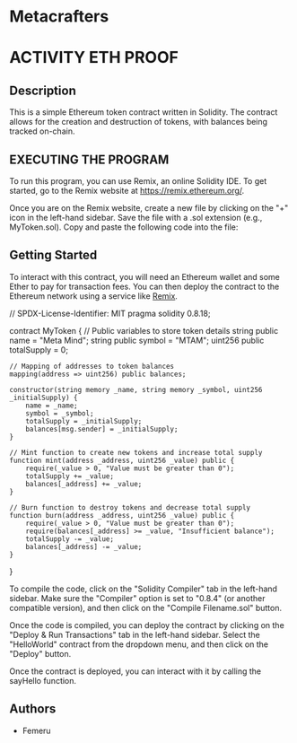 # Metacrafters

# ACTIVITY ETH PROOF

## Description

This is a simple Ethereum token contract written in Solidity. The contract allows for the creation and destruction of tokens, with balances being tracked on-chain.



## EXECUTING THE PROGRAM
To run this program, you can use Remix, an online Solidity IDE. To get started, go to the Remix website at https://remix.ethereum.org/.

Once you are on the Remix website, create a new file by clicking on the "+" icon in the left-hand sidebar. Save the file with a .sol extension (e.g., MyToken.sol). Copy and paste the following code into the file:

## Getting Started

To interact with this contract, you will need an Ethereum wallet and some Ether to pay for transaction fees. You can then deploy the contract to the Ethereum network using a service like [Remix](https://remix.ethereum.org/).





// SPDX-License-Identifier: MIT
pragma solidity 0.8.18;

contract MyToken {
    // Public variables to store token details
    string public name = "Meta Mind";
    string public symbol = "MTAM";
    uint256 public totalSupply = 0;

    // Mapping of addresses to token balances
    mapping(address => uint256) public balances;

    constructor(string memory _name, string memory _symbol, uint256 _initialSupply) {
        name = _name;
        symbol = _symbol;
        totalSupply = _initialSupply;
        balances[msg.sender] = _initialSupply;
    }

    // Mint function to create new tokens and increase total supply
    function mint(address _address, uint256 _value) public {
        require(_value > 0, "Value must be greater than 0");
        totalSupply += _value;
        balances[_address] += _value;
    }

    // Burn function to destroy tokens and decrease total supply
    function burn(address _address, uint256 _value) public {
        require(_value > 0, "Value must be greater than 0");
        require(balances[_address] >= _value, "Insufficient balance");
        totalSupply -= _value;
        balances[_address] -= _value;
    }
}


To compile the code, click on the "Solidity Compiler" tab in the left-hand sidebar. Make sure the "Compiler" option is set to "0.8.4" (or another compatible version), and then click on the "Compile Filename.sol" button.

Once the code is compiled, you can deploy the contract by clicking on the "Deploy & Run Transactions" tab in the left-hand sidebar. Select the "HelloWorld" contract from the dropdown menu, and then click on the "Deploy" button.

Once the contract is deployed, you can interact with it by calling the sayHello function.

## Authors

- Femeru
